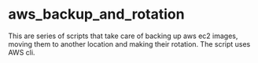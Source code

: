 # aws_backup_and_rotation
This are series of scripts that take care of backing up aws ec2 images, moving them to another location and making their rotation. The script uses AWS cli.
